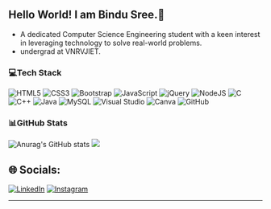 ## Hello World! I am Bindu Sree.👋
- A dedicated Computer Science Engineering student with a keen interest in leveraging technology to solve real-world problems.
- undergrad at VNRVJIET.
  
### 💻Tech Stack

![HTML5](https://img.shields.io/badge/html5-%23E34F26.svg?style=for-the-badge&logo=html5&logoColor=white)
![CSS3](https://img.shields.io/badge/css3-%231572B6.svg?style=for-the-badge&logo=css3&logoColor=white)
![Bootstrap](https://img.shields.io/badge/bootstrap-%238511FA.svg?style=for-the-badge&logo=bootstrap&logoColor=white)
![JavaScript](https://img.shields.io/badge/javascript-%23323330.svg?style=for-the-badge&logo=javascript&logoColor=%23F7DF1E)
![jQuery](https://img.shields.io/badge/jquery-%230769AD.svg?style=for-the-badge&logo=jquery&logoColor=white)
![NodeJS](https://img.shields.io/badge/node.js-6DA55F?style=for-the-badge&logo=node.js&logoColor=white)
![C](https://img.shields.io/badge/c-%2300599C.svg?style=for-the-badge&logo=c&logoColor=white)
![C++](https://img.shields.io/badge/c++-%2300599C.svg?style=for-the-badge&logo=c%2B%2B&logoColor=white)
![Java](https://img.shields.io/badge/java-%23ED8B00.svg?style=for-the-badge&logo=openjdk&logoColor=white)
![MySQL](https://img.shields.io/badge/mysql-4479A1.svg?style=for-the-badge&logo=mysql&logoColor=white)
![Visual Studio](https://img.shields.io/badge/Visual%20Studio-5C2D91.svg?style=for-the-badge&logo=visual-studio&logoColor=white)
![Canva](https://img.shields.io/badge/Canva-%2300C4CC.svg?style=for-the-badge&logo=Canva&logoColor=white)
![GitHub](https://img.shields.io/badge/github-%23121011.svg?style=for-the-badge&logo=github&logoColor=white)
### 📊GitHub Stats
![Anurag's GitHub stats](https://github-readme-stats.vercel.app/api?username=bindusree1515&show_icons=true&theme=radical)
![](https://github-readme-streak-stats.herokuapp.com/?user=bindusree1515&theme=radical&hide_border=false)

## 🌐 Socials:
 [![LinkedIn](https://img.shields.io/badge/LinkedIn-%230077B5.svg?logo=linkedin&logoColor=white)](https://www.linkedin.com/in/b-bindu-sree-reddy-182592275/)
 [![Instagram](https://img.shields.io/badge/Instagram-%23E4405F.svg?logo=Instagram&logoColor=white)](https://instagram.com/bindusree1515)
 
<!-- # 📊 GitHub Stats:
https://github.com/anuraghazra/github-readme-stats (for badges logos n stuff)
![](https://github-readme-streak-stats.herokuapp.com/?user=bindusree1515&theme=radical&hide_border=false)<br/>
![](https://github-readme-stats.vercel.app/api/top-langs/?username=bindusree1515&theme=dark&hide_border=false&include_all_commits=false&count_private=false&layout=compact) 
[![](https://visitcount.itsvg.in/api?id=bindusree1515&icon=0&color=0)](https://visitcount.itsvg.in) -->

---


<!-- Proudly created with GPRM ( https://gprm.itsvg.in ) -->
<!--
**Bindusree1515/Bindusree1515** is a ✨ _special_ ✨ repository because its `README.md` (this file) appears on your GitHub profile.

Here are some ideas to get you started:

- 🔭 I’m currently working on ...
- 🌱 I’m currently learning ...
- 👯 I’m looking to collaborate on ...
- 🤔 I’m looking for help with ...
- 💬 Ask me about ...
- 📫 How to reach me: ...
- 😄 Pronouns: ...
- ⚡ Fun fact: ...
-->
